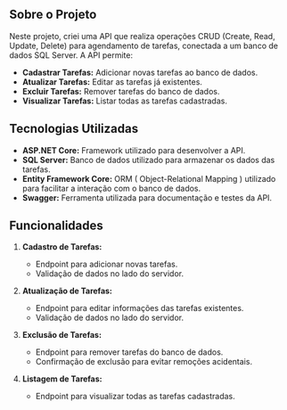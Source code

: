 ## Sobre o Projeto

Neste projeto, criei uma API que realiza operações CRUD (Create, Read, Update, Delete) para agendamento de tarefas, conectada a um banco de dados SQL Server. A API permite:

- **Cadastrar Tarefas:** Adicionar novas tarefas ao banco de dados.
- **Atualizar Tarefas:** Editar as tarefas já existentes.
- **Excluir Tarefas:** Remover tarefas do banco de dados.
- **Visualizar Tarefas:** Listar todas as tarefas cadastradas.

## Tecnologias Utilizadas

- **ASP.NET Core:** Framework utilizado para desenvolver a API.
- **SQL Server:** Banco de dados utilizado para armazenar os dados das tarefas.
- **Entity Framework Core:** ORM ( Object-Relational Mapping ) utilizado para facilitar a interação com o banco de dados.
- **Swagger:** Ferramenta utilizada para documentação e testes da API.

## Funcionalidades

1. **Cadastro de Tarefas:**
   - Endpoint para adicionar novas tarefas.
   - Validação de dados no lado do servidor.

2. **Atualização de Tarefas:**
   - Endpoint para editar informações das tarefas existentes.
   - Validação de dados no lado do servidor.

3. **Exclusão de Tarefas:**
   - Endpoint para remover tarefas do banco de dados.
   - Confirmação de exclusão para evitar remoções acidentais.

4. **Listagem de Tarefas:**
   - Endpoint para visualizar todas as tarefas cadastradas.
